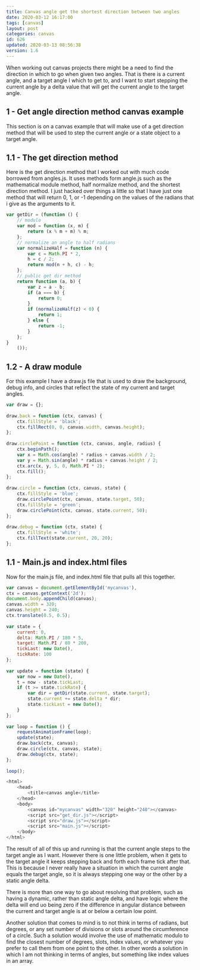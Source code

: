 ```yaml
---
title: Canvas angle get the shortest direction between two angles
date: 2020-03-12 16:17:00
tags: [canvas]
layout: post
categories: canvas
id: 626
updated: 2020-03-13 08:56:38
version: 1.6
---
```


When working out canvas projects there might be a need to find the direction in which to go when given two angles. That is there is a current angle, and a target angle I which to get to, and I want to start stepping the current angle by a delta value that will get the current angle to the target angle.

<!-- more -->

## 1 - Get angle direction method canvas example

This section is on a canvas example that will make use of a get direction method that will be used to step the current angle or a state object to a target angle.

## 1.1 - The get direction method

Here is the get direction method that I worked out with much code borrowed from angles.js. It uses methods form angle.js such as the mathematical module method, half normalize method, and the shortest direction method. I just hacked over things a little so that I have just one method that will return 0, 1, or -1 depending on the values of the radians that i give as the arguments to it.

```js
var getDir = (function () {
    // modulo
    var mod = function (x, m) {
        return (x % m + m) % m;
    };
    // normalize an angle to half radians
    var normalizeHalf = function (n) {
        var c = Math.PI * 2,
        h = c / 2;
        return mod(n + h, c) - h;
    };
    // public get dir method
    return function (a, b) {
        var z = a - b;
        if (a === b) {
            return 0;
        }
        if (normalizeHalf(z) < 0) {
            return 1;
        } else {
            return -1;
        }
    };
}
    ());
```

## 1.2 - A draw module

For this example I have a draw.js file that is used to draw the background, debug info, and circles that reflect the state of my current and target angles.

```js
var draw = {};
 
draw.back = function (ctx, canvas) {
    ctx.fillStyle = 'black';
    ctx.fillRect(0, 0, canvas.width, canvas.height);
};
 
draw.circlePoint = function (ctx, canvas, angle, radius) {
    ctx.beginPath();
    var x = Math.cos(angle) * radius + canvas.width / 2;
    var y = Math.sin(angle) * radius + canvas.height / 2;
    ctx.arc(x, y, 5, 0, Math.PI * 2);
    ctx.fill();
};
 
draw.circle = function (ctx, canvas, state) {
    ctx.fillStyle = 'blue';
    draw.circlePoint(ctx, canvas, state.target, 50);
    ctx.fillStyle = 'green';
    draw.circlePoint(ctx, canvas, state.current, 50);
};
 
draw.debug = function (ctx, state) {
    ctx.fillStyle = 'white';
    ctx.fillText(state.current, 20, 20);
};
```

## 1.1 - Main.js and index.html files

Now for the main.js file, and index.html file that pulls all this together.

```js
var canvas = document.getElementById('mycanvas'),
ctx = canvas.getContext('2d');
document.body.appendChild(canvas);
canvas.width = 320;
canvas.height = 240;
ctx.translate(0.5, 0.5);
 
var state = {
    current: 0,
    delta: Math.PI / 180 * 5,
    target: Math.PI / 80 * 200,
    tickLast: new Date(),
    tickRate: 100
};
 
var update = function (state) {
    var now = new Date(),
    t = now - state.tickLast;
    if (t >= state.tickRate) {
        var dir = getDir(state.current, state.target);
        state.current += state.delta * dir;
        state.tickLast = new Date();
    }
};
 
var loop = function () {
    requestAnimationFrame(loop);
    update(state);
    draw.back(ctx, canvas);
    draw.circle(ctx, canvas, state);
    draw.debug(ctx, state);
};
 
loop();
```

```js
<html>
    <head>
        <title>canvas angle</title>
    </head>
    <body>
        <canvas id="mycanvas" width="320" height="240"></canvas>
        <script src="get_dir.js"></script>
        <script src="draw.js"></script>
        <script src="main.js"></script>
    </body>
</html>
```

The result of all of this up and running is that the current angle steps to the target angle as I want. However there is one little problem, when it gets to the target angle it keeps stepping back and forth each frame tick after that. This is because I never really have a situation in which the current angle equals the target angle, so it is always stepping one way or the other by a static angle delta.

There is more than one way to go about resolving that problem, such as having a dynamic, rather than static angle delta, and have logic where the delta will end uo being zero if the difference in angular distance between the current and target angle is at or below a certain low point. 

Another solution that comes to mind is to not think in terms of radians, but degrees, or any set number of divisions or slots around the circumference of a circle. Such a solution would involve the use of mathematic modulo to find the closest number of degrees, slots, index values, or whatever you prefer to call them from one point to the other. In other words a solution in which I am not thinking in terms of angles, but something like index values in an array.